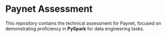 # Paynet Assessment

This repository contains the technical assessment for Paynet, focused on demonstrating proficiency in **PySpark** for data engineering tasks.